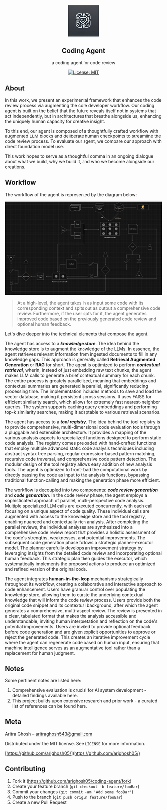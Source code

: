 <p align="center">
  <img src="./img/agent_logo.png" alt="logo" width="100">
</p>


<div align="center">

  <b>Coding Agent</b>
----------------------
a coding agent for code review

</div>

<p align="center">
  <a href="https://opensource.org/license/mit">
    <img src="https://img.shields.io/badge/License-MIT-yellow.svg" alt="License: MIT">
  </a>
</p>

## About

In this work, we present an experimental framework that enhances the code review process via augmenting the core developer workflow. Our coding agent is built on the belief that the future reveals itself not in systems that act independently, but in architectures that breathe alongside us, enhancing the uniquely human capacity for creative insight. 

To this end, our agent is composed of a thoughtfully crafted workflow with augmented LLM blocks and deliberate human checkpoints to streamline the code review process. To evaluate our agent, we compare our approach with direct foundation model use.

This work hopes to serve as a thoughtful comma in an ongoing dialogue about what we build, why we build it, and who we become alongside our creations. 

## Workflow

The workflow of the agent is represented by the diagram below:

<p align="center">
  <img src="./img/high_level_diagram.png" alt="image" width="950">
</p>

> At a high-level, the agent takes in as input some code with its corresponding context and spits out as output a comprehensive code review.  Furthermore, if the user opts for it, the agent generates improved code based on the previously generated code review and optional human feedback. 

Let's dive deeper into the technical elements that compose the agent.

The agent has access to a ***knowledge store***. The idea behind the knowledge store is to augment the knowledge of the LLMs. In essence, the agent retrieves relevant information from ingested documents to fill in any knowledge gaps. This approach is generally called **Retrieval Augmented Generation** or **RAG** for short. The agent is optimized to perform ***contextual retrieval***, wherin, instead of just embedding raw text chunks, the agent makes LLM calls to generate a brief contextual summary for each chunk. The entire process is greately parallelized, meaning that embeddings and contextual summaries are generated in parallel, significantly reducing processing time. The implementation includes methods to save and load the vector database, making it persistent across sessions. It uses FAISS for efficient similarity search, which allows for extremely fast nearest-neighbor queries. The system supports caching query embeddings and performing top-k similarity searches, making it adaptable to various retrieval scenarios.

The agent has access to a ***tool registry***. The idea behind the tool registry is to provide comprehensive, multi-dimensional code evaluation tools through a pluggable and extensible architecture. It provides a mapping of the various analysis aspects to specialized functions designed to perform static code analysis. The registry comes preloaded with hand-crafted functions that employ multiple advanced static code analysis techniques including abstract syntax tree parsing, regular expression-based pattern matching, recursive code traversal, and comprehensive code pattern detection. The modular design of the tool registry allows easy addition of new analysis tools. The agent is optimized to front-load the computational work by directly passing the code as input to the analysis functions, bypassing traditional function-calling and making the generation phase more efficient.

The workflow is decoupled into two components: ***code review generation*** and ***code generation***. In the code review phase, the agent employs a sophisticated approach of parallel, multi-perspective code analysis. Multiple specialized LLM calls are executed concurrently, with each call focusing on a unique aspect of code quality. These individual calls are augmented with access to the knowledge store and the tool registry, enabling nuanced and contextually rich analysis. After completing the parallel reviews, the individual analyses are synthesized into a comprehensive code review report that provides a holistic assessment of the code's strengths, weaknesses, and potential improvements. The subsequent code generation phase follows a strategic planner-executor model. The planner carefully develops an improvement strategy by leveraging insights from the detailed code review and incorporating optional human feedback. This strategic plan then guides the executor, which systematically implements the proposed actions to produce an optimized and refined version of the original code.

The agent integrates **human-in-the-loop** mechanisms strategically throughout its workflow, creating a collaborative and interactive approach to code enhancement. Users have granular control over populating the knowledge store, allowing them to curate the underlying contextual knowledge that will inform the code review process. Users provide both the original code snippet and its contextual background, after which the agent generates a comprehensive, multi-aspect review. The review is presented in a clear, tabulated format that makes the analysis accessible and understandable, inviting human interpretation and reflection on the code's potential improvements. Users are invited to provide optional feedback before code generation and are given explicit opportunities to approve or reject the generated code. This creates an iterative improvement cycle where the agent can regenerate code based on human input, ensuring that machine intelligence serves as an augmentative tool rather than a replacement for human judgment. 

## Notes

Some pertinent notes are listed here:

1. Comprehensive evaluation is crucial for AI system development - detailed findings available here.
2. This project builds upon extensive research and prior work - a curated list of references can be found here.

## Meta

Aritra Ghosh – aritraghosh543@gmail.com

Distributed under the MIT license. See `LICENSE` for more information.

[https://github.com/arighosh05/](https://github.com/arighosh05/)

## Contributing

1. Fork it (<https://github.com/arighosh05/coding-agent/fork>)
2. Create your feature branch (`git checkout -b feature/fooBar`)
3. Commit your changes (`git commit -am 'Add some fooBar'`)
4. Push to the branch (`git push origin feature/fooBar`)
5. Create a new Pull Request
